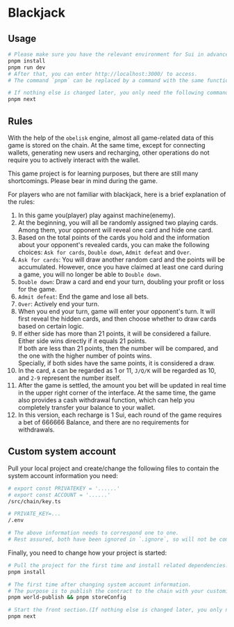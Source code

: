 # Blackjack

## Usage

```bash
# Please make sure you have the relevant environment for Sui in advance.
pnpm install
pnpm run dev
# After that, you can enter http://localhost:3000/ to access.
# The command `pnpm` can be replaced by a command with the same function, such as: npm, etc.

# If nothing else is changed later, you only need the following command
pnpm next
```

## Rules

With the help of the `obelisk` engine, almost all game-related data of this game is stored on the chain. At the same time, except for connecting wallets, generating new users and recharging, other operations do not require you to actively interact with the wallet.

This game project is for learning purposes, but there are still many shortcomings. Please bear in mind during the game.

For players who are not familiar with blackjack, here is a brief explanation of the rules:

1. In this game you(player) play against machine(enemy).
2. At the beginning, you will all be randomly assigned two playing cards. Among them, your opponent will reveal one card and hide one card.
3. Based on the total points of the cards you hold and the information about your opponent's revealed cards, you can make the following choices: `Ask for cards`, `Double down`, `Admit defeat` and `Over`.
4. `Ask for cards`: You will draw another random card and the points will be accumulated. However, once you have claimed at least one card during a game, you will no longer be able to `Double down`.
5. `Double down`: Draw a card and end your turn, doubling your profit or loss for the game.
6. `Admit defeat`: End the game and lose all bets.
7. `Over`: Actively end your turn.
8. When you end your turn, game will enter your opponent's turn. It will first reveal the hidden cards, and then choose whether to draw cards based on certain logic.
9. If either side has more than 21 points, it will be considered a failure.<br>Either side wins directly if it equals 21 points.<br>If both are less than 21 points, then the number will be compared, and the one with the higher number of points wins.<br>Specially, if both sides have the same points, it is considered a draw.
10. In the card, `A` can be regarded as 1 or 11, `J/Q/K` will be regarded as 10, and `2-9` represent the number itself.
11. After the game is settled, the amount you bet will be updated in real time in the upper right corner of the interface. At the same time, the game also provides a cash withdrawal function, which can help you completely transfer your balance to your wallet.
12. In this version, each recharge is 1 Sui, each round of the game requires a bet of 666666 Balance, and there are no requirements for withdrawals.

## Custom system account

Pull your local project and create/change the following files to contain the system account information you need:

```bash
# export const PRIVATEKEY = '......'
# export const ACCOUNT = '......'
/src/chain/key.ts

# PRIVATE_KEY=...
/.env

# The above information needs to correspond one to one.
# Rest assured, both have been ignored in `.ignore`, so will not be committed to the code base.
```

Finally, you need to change how your project is started:

```bash
# Pull the project for the first time and install related dependencies.
pnpm install

# The first time after changing system account information.
# The purpose is to publish the contract to the chain with your customized account information.
pnpm world-publish && pnpm storeConfig

# Start the front section.(If nothing else is changed later, you only need the following command)
pnpm next
```

